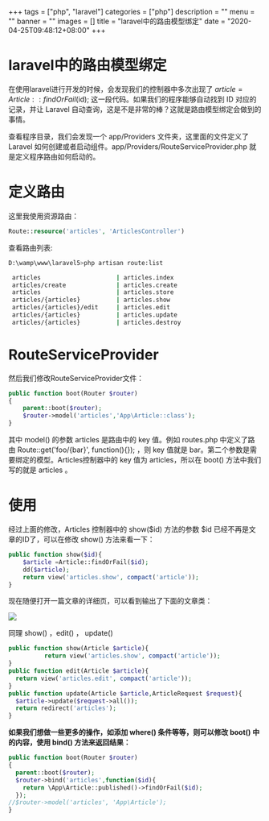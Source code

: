 +++
tags = ["php", "laravel"]
categories = ["php"]
description = ""
menu = ""
banner = ""
images = []
title = "laravel中的路由模型绑定"
date = "2020-04-25T09:48:12+08:00"
+++


# laravel中的路由模型绑定

在使用laravel进行开发的时候，会发现我们的控制器中多次出现了 $article = Article::findOrFail($id); 这一段代码。如果我们的程序能够自动找到 ID 对应的记录，并让 Laravel 自动查询，这是不是非常的棒？这就是路由模型绑定会做到的事情。

查看程序目录，我们会发现一个 app/Providers 文件夹，这里面的文件定义了 Laravel 如何创建或者启动组件。app/Providers/RouteServiceProvider.php 就是定义程序路由如何启动的。

# 定义路由

这里我使用资源路由：

```php
Route::resource('articles', 'ArticlesController')
```

查看路由列表:

```sh
D:\wamp\www\laravel5>php artisan route:list

 articles                     | articles.index
 articles/create              | articles.create
 articles                     | articles.store
 articles/{articles}          | articles.show
 articles/{articles}/edit     | articles.edit
 articles/{articles}          | articles.update
 articles/{articles}          | articles.destroy

```

# RouteServiceProvider

然后我们修改RouteServiceProvider文件：

```php
public function boot(Router $router)
{
	parent::boot($router);
    $router->model('articles','App\Article::class');
}

```

其中 model() 的参数 articles 是路由中的 key 值。例如 routes.php 中定义了路由 Route::get('foo/{bar}', function(){}); ，则 key 值就是 bar。第二个参数是需要绑定的模型。Articles控制器中的 key 值为 articles，所以在 boot() 方法中我们写的就是 articles 。

# 使用

经过上面的修改，Articles 控制器中的 show($id) 方法的参数 $id 已经不再是文章的ID了，可以在修改 show() 方法来看一下：

```php
public function show($id){
    $article =Article::findOrFail($id);
 	dd($article);
    return view('articles.show', compact('article'));
}

```

现在随便打开一篇文章的详细页，可以看到输出了下面的文章类：

![](https://oss.codery.cn/images/2020/07/17/20200717100138.png)

同理 show() ，edit() ， update()

```php
public function show(Article $article){
          return view('articles.show', compact('article'));
}
public function edit(Article $article){
  return view('articles.edit', compact('article'));
}
public function update(Article $article,ArticleRequest $request){
  $article->update($request->all());
  return redirect('articles');
}

```


**如果我们想做一些更多的操作，如添加 where() 条件等等，则可以修改 boot() 中的内容，使用 bind() 方法来返回结果：**

```php
public function boot(Router $router)
{
  parent::boot($router);
  $router->bind('articles',function($id){
    return \App\Article::published()->findOrFail($id);
  });
//$router->model('articles', 'App\Article');
}

```